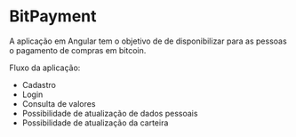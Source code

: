 # BitPayment

A aplicação em Angular tem o objetivo de de disponibilizar para as pessoas o pagamento de compras em bitcoin. 

Fluxo da aplicação:
- Cadastro
- Login
- Consulta de valores
- Possibilidade de atualização de dados pessoais
- Possibilidade de atualização da carteira

